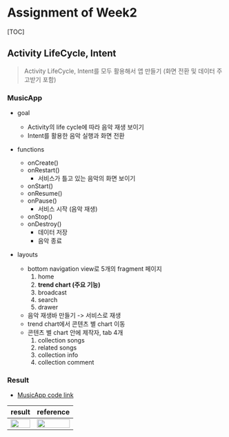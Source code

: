 # Assignment of Week2

[TOC]

## Activity LifeCycle, Intent
> Activity LifeCycle, Intent를 모두 활용해서 앱 만들기 (화면 전환 및 데이터 주고받기 포함)

### MusicApp
* goal
    * Activity의 life cycle에 따라 음악 재생 보이기
    * Intent를 활용한 음악 실행과 화면 전환
* functions
  * onCreate()
  * onRestart()
    * 서비스가 틀고 있는 음악의 화면 보이기
  * onStart()
  * onResume()
  * onPause()
    * 서비스 시작 (음악 재생)
  * onStop()
  * onDestroy()
    * 데이터 저장
    * 음악 종료

* layouts
  * bottom navigation view로 5개의 fragment 페이지
    1. home
    2. **trend chart (주요 기능)**
    3. broadcast
    4. search
    5. drawer
  * 음악 재생바 만들기 -> 서비스로 재생
  * trend chart에서 콘텐츠 별 chart 이동
  * 콘텐츠 별 chart 안에 제작자, tab 4개
    1. collection songs
    2. related songs
    3. collection info
    4. collection comment


### Result

* [MusicApp code link](,,,)

|result|reference|
|------|---------|
|<img src="./week1_result.jpg" width="100%">|<img src="./week1_reference.jpg" width="100%">|


